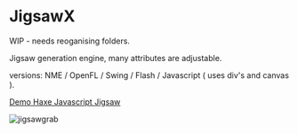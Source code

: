# JigsawX

WIP - needs reoganising folders.

Jigsaw generation engine, many attributes are adjustable.

versions: NME / OpenFL / Swing / Flash / Javascript ( uses div's and canvas ).

[Demo Haxe Javascript Jigsaw](https://rawgit.com/nanjizal/JigsawX/master/bin/JigsawDivtastic.html)

![jigsawgrab](https://user-images.githubusercontent.com/20134338/27836978-c8e112fc-60d9-11e7-857c-12cd40216f33.png)
